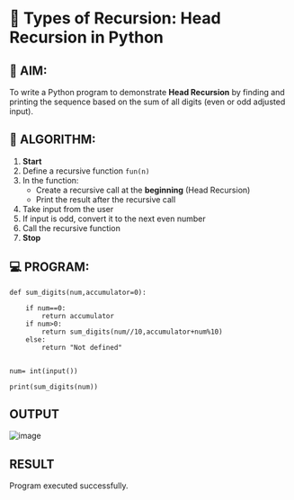 # 🔁 Types of Recursion: Head Recursion in Python

## 🎯 AIM:
To write a Python program to demonstrate **Head Recursion** by finding and printing the sequence based on the sum of all digits (even or odd adjusted input).

## 🧠 ALGORITHM:

1. **Start**
2. Define a recursive function `fun(n)`
3. In the function:
   - Create a recursive call at the **beginning** (Head Recursion)
   - Print the result after the recursive call
4. Take input from the user
5. If input is odd, convert it to the next even number
6. Call the recursive function
7. **Stop**

## 💻 PROGRAM:
```
def sum_digits(num,accumulator=0):

    if num==0:
        return accumulator
    if num>0:
        return sum_digits(num//10,accumulator+num%10)
    else:
        return "Not defined"
    

num= int(input())

print(sum_digits(num))
```


## OUTPUT
![image](https://github.com/user-attachments/assets/841a7e85-fe9f-4ea1-9794-992dd70eb898)



## RESULT
Program executed successfully.
